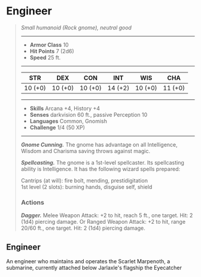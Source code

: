 # Engineer
>*Small humanoid (Rock gnome), neutral good*
>___
>- **Armor Class** 10
>- **Hit Points** 7 (2d6)
>- **Speed** 25 ft.
>___
>|STR|DEX|CON|INT|WIS|CHA|
>|:---:|:---:|:---:|:---:|:---:|:---:|
>|10 (+0)|10 (+0)|10 (+0)|14 (+2)|10 (+0)|11 (+0)|
>___
>- **Skills** Arcana +4, History +4
>- **Senses** darkvision 60 ft., passive Perception 10
>- **Languages** Common, Gnomish
>- **Challenge** 1/4 (50 XP)
>___
>***Gnome Cunning.*** The gnome has advantage on all Intelligence, Wisdom and Charisma saving throws against magic.  
>
>***Spellcasting.*** The gnome is a 1st-level spellcaster. Its spellcasting ability is Intelligence. It has the following wizard spells prepared:  
>
>Cantrips (at will): fire bolt, mending, prestidigitation  
>1st level (2 slots): burning hands, disguise self, shield  
>
>### Actions
>***Dagger.*** Melee Weapon Attack: +2 to hit, reach 5 ft., one target. Hit: 2 (1d4) piercing damage. Or Ranged Weapon Attack: +2 to hit, range 20/60 ft., one target. Hit: 2 (1d4) piercing damage.
## Engineer
An engineer who maintains and operates the Scarlet Marpenoth, a submarine, currently attached below Jarlaxle's flagship the Eyecatcher
